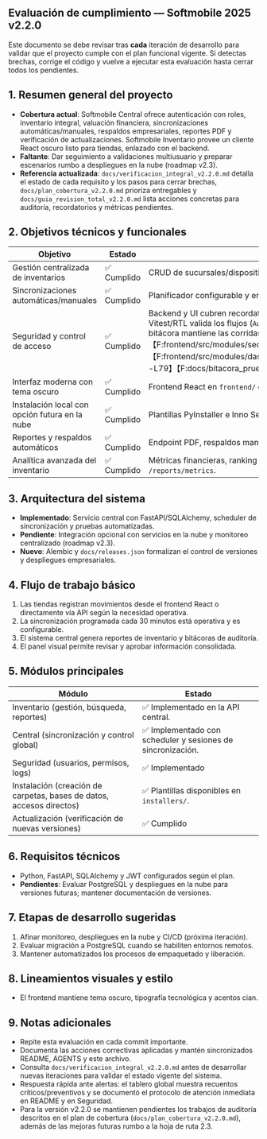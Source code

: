 ## Evaluación de cumplimiento — Softmobile 2025 v2.2.0

Este documento se debe revisar tras **cada** iteración de desarrollo para validar que el proyecto cumple con el plan funcional vigente. Si detectas brechas, corrige el código y vuelve a ejecutar esta evaluación hasta cerrar todos los pendientes.

## 1. Resumen general del proyecto
- **Cobertura actual**: Softmobile Central ofrece autenticación con roles, inventario integral, valuación financiera, sincronizaciones automáticas/manuales, respaldos empresariales, reportes PDF y verificación de actualizaciones. Softmobile Inventario provee un cliente React oscuro listo para tiendas, enlazado con el backend.
- **Faltante**: Dar seguimiento a validaciones multiusuario y preparar escenarios rumbo a despliegues en la nube (roadmap v2.3).
- **Referencia actualizada**: `docs/verificacion_integral_v2.2.0.md` detalla el estado de cada requisito y los pasos para cerrar brechas, `docs/plan_cobertura_v2.2.0.md` prioriza entregables y `docs/guia_revision_total_v2.2.0.md` lista acciones concretas para auditoría, recordatorios y métricas pendientes.

## 2. Objetivos técnicos y funcionales
| Objetivo | Estado | Observaciones |
| --- | --- | --- |
| Gestión centralizada de inventarios | ✅ Cumplido | CRUD de sucursales/dispositivos, movimientos y reportes de inventario listos. |
| Sincronizaciones automáticas/manuales | ✅ Cumplido | Planificador configurable y endpoint manual con historial de sesiones. |
| Seguridad y control de acceso | ✅ Cumplido | Backend y UI cubren recordatorios, acuses y descargas con motivo corporativo; Vitest/RTL valida los flujos (`AuditLog.test.tsx`, `GlobalMetrics.test.tsx`) y la bitácora mantiene las corridas documentadas.【F:frontend/src/modules/security/components/__tests__/AuditLog.test.tsx†L1-L207】【F:frontend/src/modules/dashboard/components/__tests__/GlobalMetrics.test.tsx†L1-L79】【F:docs/bitacora_pruebas_2025-10-14.md†L63-L86】 |
| Interfaz moderna con tema oscuro | ✅ Cumplido | Frontend React en `frontend/` con tema oscuro empresarial. |
| Instalación local con opción futura en la nube | ✅ Cumplido | Plantillas PyInstaller e Inno Setup para Windows; documentación lista. |
| Reportes y respaldos automáticos | ✅ Cumplido | Endpoint PDF, respaldos manuales/automáticos y scheduler configurables. |
| Analítica avanzada del inventario | ✅ Cumplido | Métricas financieras, ranking de sucursales y alertas de stock bajo en `/reports/metrics`. |

## 3. Arquitectura del sistema
- **Implementado**: Servicio central con FastAPI/SQLAlchemy, scheduler de sincronización y pruebas automatizadas.
- **Pendiente**: Integración opcional con servicios en la nube y monitoreo centralizado (roadmap v2.3).
- **Nuevo**: Alembic y `docs/releases.json` formalizan el control de versiones y despliegues empresariales.

## 4. Flujo de trabajo básico
1. Las tiendas registran movimientos desde el frontend React o directamente vía API según la necesidad operativa.
2. La sincronización programada cada 30 minutos está operativa y es configurable.
3. El sistema central genera reportes de inventario y bitácoras de auditoría.
4. El panel visual permite revisar y aprobar información consolidada.

## 5. Módulos principales
| Módulo | Estado |
| --- | --- |
| Inventario (gestión, búsqueda, reportes) | ✅ Implementado en la API central. |
| Central (sincronización y control global) | ✅ Implementado con scheduler y sesiones de sincronización. |
| Seguridad (usuarios, permisos, logs) | ✅ Implementado | Recordatorios, snooze, acuses y descargas cuentan con cobertura Vitest y bitácora actualizada para monitoreo corporativo.【F:frontend/src/modules/security/components/__tests__/AuditLog.test.tsx†L1-L207】【F:docs/plan_cobertura_v2.2.0.md†L5-L110】 |
| Instalación (creación de carpetas, bases de datos, accesos directos) | ✅ Plantillas disponibles en `installers/`. |
| Actualización (verificación de nuevas versiones) | ✅ Cumplido | Endpoint `/updates/*`, feed `docs/releases.json` y avisos en el frontend. |

## 6. Requisitos técnicos
- Python, FastAPI, SQLAlchemy y JWT configurados según el plan.
- **Pendientes**: Evaluar PostgreSQL y despliegues en la nube para versiones futuras; mantener documentación de versiones.

## 7. Etapas de desarrollo sugeridas
1. Afinar monitoreo, despliegues en la nube y CI/CD (próxima iteración).
2. Evaluar migración a PostgreSQL cuando se habiliten entornos remotos.
3. Mantener automatizados los procesos de empaquetado y liberación.

## 8. Lineamientos visuales y estilo
- El frontend mantiene tema oscuro, tipografía tecnológica y acentos cian.

## 9. Notas adicionales
- Repite esta evaluación en cada commit importante.
- Documenta las acciones correctivas aplicadas y mantén sincronizados README, AGENTS y este archivo.
- Consulta `docs/verificacion_integral_v2.2.0.md` antes de desarrollar nuevas iteraciones para validar el estado vigente del sistema.
- Respuesta rápida ante alertas: el tablero global muestra recuentos críticos/preventivos y se documentó el protocolo de atención inmediata en README y en Seguridad.
- Para la versión v2.2.0 se mantienen pendientes los trabajos de auditoría descritos en el plan de cobertura (`docs/plan_cobertura_v2.2.0.md`), además de las mejoras futuras rumbo a la hoja de ruta 2.3.
